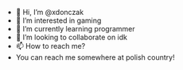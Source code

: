- 👋 Hi, I’m @xdonczak
- 👀 I’m interested in gaming
- 🌱 I’m currently learning programmer
- 💞️ I’m looking to collaborate on idk 
- 📫 How to reach me?
- You can reach me somewhere at polish country!

<!---
xdonczak/xdonczak is a ✨ special ✨ repository because its `README.md` (this file) appears on your GitHub profile.
You can click the Preview link to take a look at your changes.
--->
